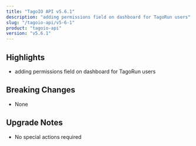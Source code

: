 ```yaml
---
title: "TagoIO API v5.6.1"
description: "adding permissions field on dashboard for TagoRun users"
slug: "/tagoio-api/v5-6-1"
product: "tagoio-api"
version: "v5.6.1"
---
```


## Highlights

- adding permissions field on dashboard for TagoRun users

## Breaking Changes

- None

## Upgrade Notes

- No special actions required
